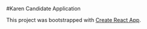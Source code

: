 #Karen Candidate Application

This project was bootstrapped with [Create React App](https://github.com/facebookincubator/create-react-app).
